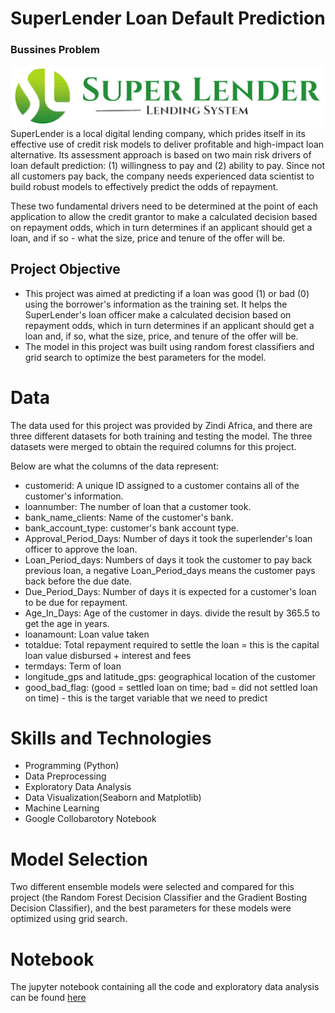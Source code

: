 # SuperLender Loan Default Prediction

### Bussines Problem
<img src="https://github.com/Nsb2020/Loan-Default-Prediction-/blob/main/Super%20lender.png">
SuperLender is a local digital lending company, which prides itself in its effective use of credit risk models to deliver profitable and high-impact loan alternative. Its assessment approach is based on two main risk drivers of loan default prediction: (1) willingness to pay and (2) ability to pay.
Since not all customers pay back, the company needs experienced data scientist to build robust models to effectively predict the odds of repayment.

These two fundamental drivers need to be determined at the point of each application to allow the credit grantor to make a calculated decision based on repayment odds, which in turn determines if an applicant should get a loan, and if so - what the size, price and tenure of the offer will be.

## Project Objective
* This project was aimed at predicting if a loan was good (1) or bad (0) using the borrower's information as the training set. It helps the SuperLender's loan officer   make a calculated decision based on repayment odds, which in turn determines if an applicant should get a loan and, if so, what the size, price, and tenure of the   offer will be.
* The model in this project was built using random forest classifiers and grid search to optimize the best parameters for the model.


# Data
The data used for this project was provided by Zindi Africa, and there are three different datasets for both training and testing the model.
The three datasets were merged to obtain the required columns for this project.

Below are what the columns of the data represent:

* customerid: A unique ID assigned to a customer contains all of the customer's information. 
* loannumber: The number of loan that a customer took.
* bank_name_clients: Name of the customer's bank.
* bank_account_type: customer's bank account type.
* Approval_Period_Days: Number of days it took the superlender's loan officer to approve the loan.
* Loan_Period_days: Numbers of days it took the customer to pay back previous loan, a negative Loan_Period_days means the customer pays back before the due date.
* Due_Period_Days: Number of days it is expected for a customer's loan to be due for repayment.
* Age_In_Days: Age of the customer in days. divide the result by 365.5 to get the age in years.
* loanamount: Loan value taken
* totaldue: Total repayment required to settle the loan = this is the capital loan value disbursed + interest and fees
* termdays: Term of loan
* longitude_gps and latitude_gps: geographical location of the customer
* good_bad_flag: (good = settled loan on time; bad = did not settled loan on time) - this is the target variable that we need to predict


# Skills and Technologies
* Programming (Python)
* Data Preprocessing 
* Exploratory Data Analysis
* Data Visualization(Seaborn and Matplotlib)
* Machine Learning 
* Google Collobarotory Notebook

# Model Selection
Two different ensemble models were selected and compared for this project (the Random Forest Decision Classifier and the Gradient Bosting Decision Classifier), and the best parameters for these models were optimized using grid search.

# Notebook
The jupyter notebook containing all the code and exploratory data analysis can be found [here](https://github.com/Nsb2020/Loan-Default-Prediction-/blob/main/LOAN_PRED.ipynb)



